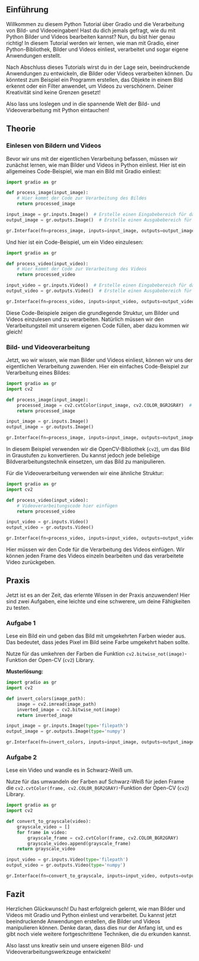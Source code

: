 ## Einführung

Willkommen zu diesem Python Tutorial über Gradio und die Verarbeitung von Bild- und Videoeingaben! Hast du dich jemals gefragt, wie du mit Python Bilder und Videos bearbeiten kannst? Nun, du bist hier genau richtig! In diesem Tutorial werden wir lernen, wie man mit Gradio, einer Python-Bibliothek, Bilder und Videos einliest, verarbeitet und sogar eigene Anwendungen erstellt. 

Nach Abschluss dieses Tutorials wirst du in der Lage sein, beeindruckende Anwendungen zu entwickeln, die Bilder oder Videos verarbeiten können. Du könntest zum Beispiel ein Programm erstellen, das Objekte in einem Bild erkennt oder ein Filter anwendet, um Videos zu verschönern. Deiner Kreativität sind keine Grenzen gesetzt!

Also lass uns loslegen und in die spannende Welt der Bild- und Videoverarbeitung mit Python eintauchen!

## Theorie

### Einlesen von Bildern und Videos

Bevor wir uns mit der eigentlichen Verarbeitung befassen, müssen wir zunächst lernen, wie man Bilder und Videos in Python einliest. Hier ist ein allgemeines Code-Beispiel, wie man ein Bild mit Gradio einliest:

```python
import gradio as gr

def process_image(input_image):
    # Hier kommt der Code zur Verarbeitung des Bildes
    return processed_image

input_image = gr.inputs.Image()  # Erstelle einen Eingabebereich für das Bild
output_image = gr.outputs.Image()  # Erstelle einen Ausgabebereich für das verarbeitete Bild

gr.Interface(fn=process_image, inputs=input_image, outputs=output_image).launch()  # Starte die Gradio-Schnittstelle
```

Und hier ist ein Code-Beispiel, um ein Video einzulesen:

```python
import gradio as gr

def process_video(input_video):
    # Hier kommt der Code zur Verarbeitung des Videos
    return processed_video

input_video = gr.inputs.Video()  # Erstelle einen Eingabebereich für das Video
output_video = gr.outputs.Video()  # Erstelle einen Ausgabebereich für das verarbeitete Video

gr.Interface(fn=process_video, inputs=input_video, outputs=output_video).launch()  # Starte die Gradio-Schnittstelle
```

Diese Code-Beispiele zeigen die grundlegende Struktur, um Bilder und Videos einzulesen und zu verarbeiten. Natürlich müssen wir den Verarbeitungsteil mit unserem eigenen Code füllen, aber dazu kommen wir gleich!

### Bild- und Videoverarbeitung

Jetzt, wo wir wissen, wie man Bilder und Videos einliest, können wir uns der eigentlichen Verarbeitung zuwenden. Hier ein einfaches Code-Beispiel zur Verarbeitung eines Bildes:

```python
import gradio as gr
import cv2

def process_image(input_image):
    processed_image = cv2.cvtColor(input_image, cv2.COLOR_BGR2GRAY)  # Konvertiere das Bild in Graustufen
    return processed_image

input_image = gr.inputs.Image()
output_image = gr.outputs.Image()

gr.Interface(fn=process_image, inputs=input_image, outputs=output_image).launch()
```

In diesem Beispiel verwenden wir die OpenCV-Bibliothek (`cv2`), um das Bild in Graustufen zu konvertieren. Du kannst jedoch jede beliebige Bildverarbeitungstechnik einsetzen, um das Bild zu manipulieren. 

Für die Videoverarbeitung verwenden wir eine ähnliche Struktur:

```python
import gradio as gr
import cv2

def process_video(input_video):
    # Videoverarbeitungscode hier einfügen
    return processed_video

input_video = gr.inputs.Video()
output_video = gr.outputs.Video()

gr.Interface(fn=process_video, inputs=input_video, outputs=output_video).launch()
```

Hier müssen wir den Code für die Verarbeitung des Videos einfügen. Wir können jeden Frame des Videos einzeln bearbeiten und das verarbeitete Video zurückgeben.

## Praxis

Jetzt ist es an der Zeit, das erlernte Wissen in der Praxis anzuwenden! Hier sind zwei Aufgaben, eine leichte und eine schwerere, um deine Fähigkeiten zu testen.

### Aufgabe 1

Lese ein Bild ein und geben das Bild mit umgekehrten Farben wieder aus. Das bedeutet, dass jedes Pixel im Bild seine Farbe umgekehrt haben sollte. 

Nutze für das umkehren der Farben die Funktion `cv2.bitwise_not(image)`-Funktion der Open-CV (`cv2`) Library.

**Musterlösung:**

```python
import gradio as gr
import cv2

def invert_colors(image_path):
    image = cv2.imread(image_path)
    inverted_image = cv2.bitwise_not(image)
    return inverted_image

input_image = gr.inputs.Image(type='filepath')
output_image = gr.outputs.Image(type='numpy')

gr.Interface(fn=invert_colors, inputs=input_image, outputs=output_image).launch()
```

### Aufgabe 2

Lese ein Video und wandle es in Schwarz-Weiß um. 

Nutze für das umwandeln der Farben auf Schwarz-Weiß für jeden Frame die `cv2.cvtColor(frame, cv2.COLOR_BGR2GRAY)`-Funktion der Open-CV (`cv2`) Library.

```python
import gradio as gr
import cv2

def convert_to_grayscale(video):
    grayscale_video = []
    for frame in video:
        grayscale_frame = cv2.cvtColor(frame, cv2.COLOR_BGR2GRAY)
        grayscale_video.append(grayscale_frame)
    return grayscale_video

input_video = gr.inputs.Video(type='filepath')
output_video = gr.outputs.Video(type='numpy')

gr.Interface(fn=convert_to_grayscale, inputs=input_video, outputs=output_video).launch()
```

## Fazit

Herzlichen Glückwunsch! Du hast erfolgreich gelernt, wie man Bilder und Videos mit Gradio und Python einliest und verarbeitet. Du kannst jetzt beeindruckende Anwendungen erstellen, die Bilder und Videos manipulieren können. Denke daran, dass dies nur der Anfang ist, und es gibt noch viele weitere fortgeschrittene Techniken, die du erkunden kannst.

Also lasst uns kreativ sein und unsere eigenen Bild- und Videoverarbeitungswerkzeuge entwickeln!